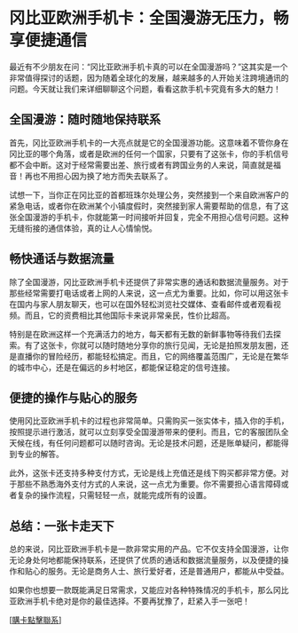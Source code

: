 # 冈比亚欧洲手机卡：全国漫游无压力，畅享便捷通信

最近有不少朋友在问：“冈比亚欧洲手机卡真的可以在全国漫游吗？”这其实是一个非常值得探讨的话题，因为随着全球化的发展，越来越多的人开始关注跨境通讯的问题。今天就让我们来详细聊聊这个问题，看看这款手机卡究竟有多大的魅力！

## 全国漫游：随时随地保持联系

首先，冈比亚欧洲手机卡的一大亮点就是它的全国漫游功能。这意味着不管你身在冈比亚的哪个角落，或者是欧洲的任何一个国家，只要有了这张卡，你的手机信号都不会中断。这对于经常需要出差、旅行或者有跨国业务的人来说，简直就是福音！再也不用担心因为换了地方而失去联系了。

试想一下，当你正在冈比亚的首都班珠尔处理公务，突然接到一个来自欧洲客户的紧急电话，或者你在欧洲某个小镇度假时，突然接到家人需要帮助的信息，有了这张全国漫游的手机卡，你就能第一时间接听并回复，完全不用担心信号问题。这种无缝衔接的通信体验，真的让人心情愉悦。

## 畅快通话与数据流量

除了全国漫游，冈比亚欧洲手机卡还提供了非常实惠的通话和数据流量服务。对于那些经常需要打电话或者上网的人来说，这一点尤为重要。比如，你可以用这张卡在国内与家人朋友聊天，也可以在国外轻松浏览社交媒体、查看邮件或者观看视频。而且，它的资费相比其他国际卡来说非常亲民，性价比超高。

特别是在欧洲这样一个充满活力的地方，每天都有无数的新鲜事物等待我们去探索。有了这张卡，你就可以随时随地分享你的旅行见闻，无论是拍照发朋友圈，还是直播你的冒险经历，都能轻松搞定。而且，它的网络覆盖范围广，无论是在繁华的城市中心，还是在偏远的乡村地区，都能保证稳定的信号连接。

## 便捷的操作与贴心的服务

使用冈比亚欧洲手机卡的过程也非常简单。只需购买一张实体卡，插入你的手机，按照提示进行激活，就可以立刻享受全国漫游带来的便利。而且，它的客服团队全天候在线，有任何问题都可以随时咨询。无论是技术问题，还是账单疑问，都能得到专业的解答。

此外，这张卡还支持多种支付方式，无论是线上充值还是线下购买都非常方便。对于那些不熟悉海外支付方式的人来说，这一点尤为重要。你不需要担心语言障碍或者复杂的操作流程，只需轻轻一点，就能完成所有的设置。

## 总结：一张卡走天下

总的来说，冈比亚欧洲手机卡是一款非常实用的产品。它不仅支持全国漫游，让你无论身处何地都能保持联系，还提供了优质的通话和数据流量服务，以及便捷的操作和贴心的服务。无论是商务人士、旅行爱好者，还是普通用户，都能从中受益。

如果你也想要一款既能满足日常需求，又能应对各种特殊情况的手机卡，那么冈比亚欧洲手机卡绝对是你的最佳选择。不要再犹豫了，赶紧入手一张吧！

[[購卡點擊聯系](https://t.me/s/esim1088)]